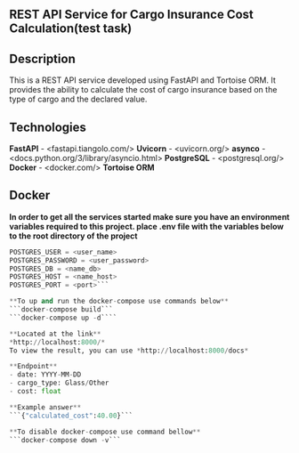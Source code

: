## REST API Service for Cargo Insurance Cost Calculation(test task)

## Description
This is a REST API service developed using FastAPI and Tortoise ORM. It provides the ability to calculate the cost of cargo insurance based on the type of cargo and the declared value.

## Technologies
**FastAPI** - <fastapi.tiangolo.com/>
**Uvicorn** - <uvicorn.org/>
**asynco** - <docs.python.org/3/library/asyncio.html>
**PostgreSQL** - <postgresql.org/>
**Docker** - <docker.com/>
**Tortoise ORM** 

## Docker
**In order to get all the services started make sure you have an environment variables required to this project. place .env file with the variables below to the root directory of the project**
```Python
POSTGRES_USER = <user_name>
POSTGRES_PASSWORD = <user_password>
POSTGRES_DB = <name_db>
POSTGRES_HOST = <name_host>
POSTGRES_PORT = <port>```

**To up and run the docker-compose use commands below**
```docker-compose build```
```docker-compose up -d````

**Located at the link**
*http://localhost:8000/*
To view the result, you can use *http://localhost:8000/docs*

**Endpoint**
- date: YYYY-MM-DD
- cargo_type: Glass/Other
- cost: float

**Example answer**
```{"calculated_cost":40.00}```

**To disable docker-compose use command bellow**
```docker-compose down -v```

